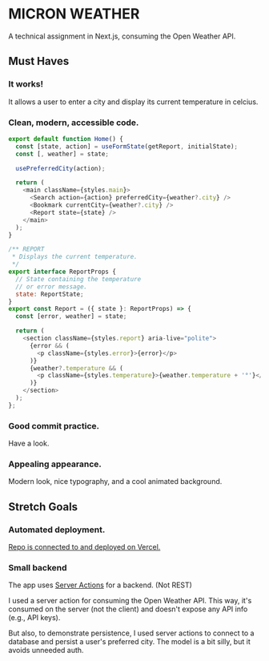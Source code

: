 # MICRON WEATHER

A technical assignment in Next.js, consuming the Open Weather API.

## Must Haves

### It works!

It allows a user to enter a city and display its current temperature in celcius.

### Clean, modern, accessible code.

```js
export default function Home() {
  const [state, action] = useFormState(getReport, initialState);
  const [, weather] = state;

  usePreferredCity(action);

  return (
    <main className={styles.main}>
      <Search action={action} preferredCity={weather?.city} />
      <Bookmark currentCity={weather?.city} />
      <Report state={state} />
    </main>
  );
}
```

```js
/** REPORT
 * Displays the current temperature.
 */
export interface ReportProps {
  // State containing the temperature
  // or error message.
  state: ReportState;
}
export const Report = ({ state }: ReportProps) => {
  const [error, weather] = state;

  return (
    <section className={styles.report} aria-live="polite">
      {error && (
        <p className={styles.error}>{error}</p>
      )}
      {weather?.temperature && (
        <p className={styles.temperature}>{weather.temperature + '°'}</p>
      )}
    </section>
  );
};
```

### Good commit practice.

Have a look.

### Appealing appearance.

Modern look, nice typography, and a cool animated background.

## Stretch Goals

### Automated deployment.

[Repo is connected to and deployed on Vercel.](https://micron-weather.vercel.app/)

### Small backend

The app uses [Server Actions](/app/actions.ts) for a backend. (Not REST)

I used a server action for consuming the Open Weather API. This way, it's consumed on the server (not the client) and doesn't expose any API info (e.g., API keys).

But also, to demonstrate persistence, I used server actions to connect to a database and persist a user's preferred city. The model is a bit silly, but it avoids unneeded auth.

